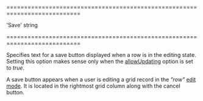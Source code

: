 <!--**
/*-------------------------------------------
    Auto-generated file. Do not modify.
-------------------------------------------

**-->
===========================================================================
<!--default-->'Save'<!--/default-->
<!--type-->string<!--/type-->
===========================================================================

<!--shortDescription-->
Specifies text for a save button displayed when a row is in the editing state. Setting this option makes sense only when the [allowUpdating](/Documentation/ApiReference/UI_Widgets/dxDataGrid/Configuration/editing/#allowUpdating) option is set to *true*.
<!--/shortDescription-->

<!--fullDescription-->
A save button appears when a user is editing a grid record in the *"row"* [edit mode](/Documentation/ApiReference/UI_Widgets/dxDataGrid/Configuration/editing/#mode). It is located in the rightmost grid column along with the cancel button.
<!--/fullDescription-->